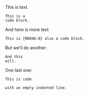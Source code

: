 This is text.

    This is a
    code block.

And here is more text

```text
This is {MD046:8} also a code block.
```

But we'll do another:

    And this
    will.

One last one:

    This is code
    
    with an empty indented line.
